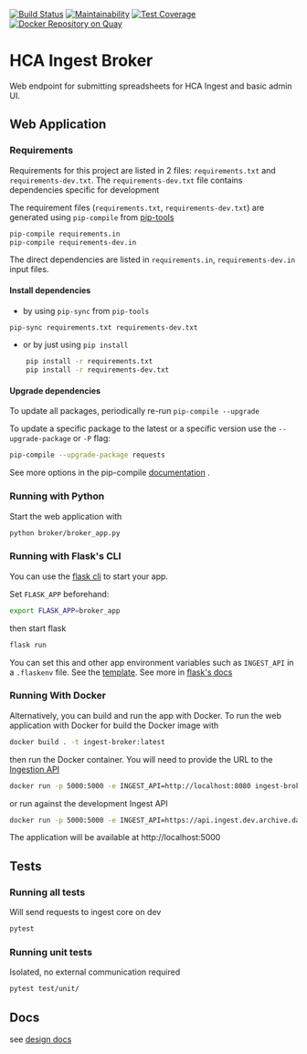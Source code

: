 [![Build Status](https://travis-ci.org/HumanCellAtlas/ingest-client.svg?branch=master)](https://travis-ci.org/HumanCellAtlas/ingest-broker)
[![Maintainability](https://api.codeclimate.com/v1/badges/c3cb9256f7e92537fa99/maintainability)](https://codeclimate.com/github/HumanCellAtlas/ingest-broker/maintainability)
[![Test Coverage](https://api.codeclimate.com/v1/badges/c3cb9256f7e92537fa99/test_coverage)](https://codeclimate.com/github/HumanCellAtlas/ingest-broker/test_coverage)
[![Docker Repository on Quay](https://quay.io/repository/humancellatlas/ingest-broker/status "Docker Repository on Quay")](https://quay.io/repository/humancellatlas/ingest-broker)

# HCA Ingest Broker

Web endpoint for submitting spreadsheets for HCA Ingest and basic admin UI. 

## Web Application 

### Requirements

Requirements for this project are listed in 2 files: `requirements.txt` and `requirements-dev.txt`.
The `requirements-dev.txt` file contains dependencies specific for development

The requirement files (`requirements.txt`, `requirements-dev.txt`) are generated using `pip-compile` from [pip-tools](https://github.com/jazzband/pip-tools) 
```bash
pip-compile requirements.in
pip-compile requirements-dev.in
```
The direct dependencies are listed in `requirements.in`, `requirements-dev.in` input files.

#### Install dependencies

* by using `pip-sync` from `pip-tools`
```bash
pip-sync requirements.txt requirements-dev.txt
```
* or by just using `pip install` 
```bash
    pip install -r requirements.txt
    pip install -r requirements-dev.txt
```

#### Upgrade dependencies

To update all packages, periodically re-run `pip-compile --upgrade`

To update a specific package to the latest or a specific version use the `--upgrade-package` or `-P` flag:

```bash
pip-compile --upgrade-package requests
```

See more options in the pip-compile [documentation](https://github.com/jazzband/pip-tools#updating-requirements) .

### Running with Python 

Start the web application with 

```bash
python broker/broker_app.py
```

### Running with Flask's CLI

You can use the [flask cli](https://flask.palletsprojects.com/en/2.0.x/cli) to start your app.

Set `FLASK_APP` beforehand:

```bash
export FLASK_APP=broker_app
```

then start flask

```bash
flask run
```

You can set this and other app environment variables such as `INGEST_API` in a `.flaskenv` file.
See the [template](.flaskenv.template).
See more in [flask's docs](https://flask.palletsprojects.com/en/2.0.x/cli/#environment-variables-from-dotenv)

### Running With Docker
Alternatively, you can build and run the app with Docker. To run the web application with Docker for build the Docker image with 

```bash
docker build . -t ingest-broker:latest
```

then run the Docker container. You will need to provide the URL to the [Ingestion API](https://github.com/HumanCellAtlas/ingest-core)

```bash
docker run -p 5000:5000 -e INGEST_API=http://localhost:8080 ingest-broker:latest
```

or run against the development Ingest API
```bash
docker run -p 5000:5000 -e INGEST_API=https://api.ingest.dev.archive.data.humancellatlas.org ingest-broker:latest
```

The application will be available at http://localhost:5000

## Tests
### Running all tests
Will send requests to ingest core on dev
```bash
pytest
```

### Running unit tests
Isolated, no external communication required
```bash
pytest test/unit/
```

## Docs

see [design docs](doc/)
